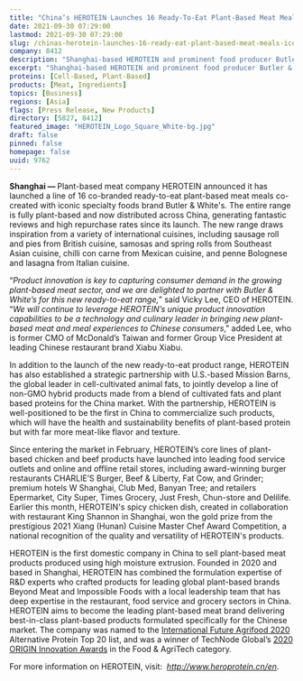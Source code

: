 ```yaml
---
title: "China’s HEROTEIN Launches 16 Ready-To-Eat Plant-Based Meat Meals with Iconic Specialty Foods Brand Butler & White’s"
date: 2021-09-30 07:29:00
lastmod: 2021-09-30 07:29:00
slug: /chinas-herotein-launches-16-ready-eat-plant-based-meat-meals-iconic-specialty-foods-brand
company: 8412
description: "Shanghai-based HEROTEIN and prominent food producer Butler & White’s launch co-branded ready-to-eat range; HEROTEIN also enters joint development agreement to launch hybrid plant-based/cultivated meat products in China"
excerpt: "Shanghai-based HEROTEIN and prominent food producer Butler & White’s launch co-branded ready-to-eat range; HEROTEIN also enters joint development agreement to launch hybrid plant-based/cultivated meat products in China"
proteins: [Cell-Based, Plant-Based]
products: [Meat, Ingredients]
topics: [Business]
regions: [Asia]
flags: [Press Release, New Products]
directory: [5827, 8412]
featured_image: "HEROTEIN_Logo_Square_White-bg.jpg"
draft: false
pinned: false
homepage: false
uuid: 9762
---
```

<p><strong>Shanghai — </strong>Plant-based meat company HEROTEIN announced it has launched a line of 16 co-branded ready-to-eat plant-based meat meals co-created with iconic specialty foods brand Butler & White's. The entire range is fully plant-based and now distributed across China, generating fantastic reviews and high repurchase rates since its launch. The new range draws inspiration from a variety of international cuisines, including sausage roll and pies from British cuisine, samosas and spring rolls from Southeast Asian cuisine, chilli con carne from Mexican cuisine, and penne Bolognese and lasagna from Italian cuisine.</p>
<p>“<em>Product innovation is key to capturing consumer demand in the growing plant-based meat sector, and we are delighted to partner with Butler & White’s for this new ready-to-eat range,</em>” said Vicky Lee, CEO of HEROTEIN. “<em>We will continue to leverage HEROTEIN’s unique product innovation capabilities to be a technology and culinary leader in bringing new plant-based meat and meal experiences to Chinese consumers</em>," added Lee, who is former CMO of McDonald’s Taiwan and former Group Vice President at leading Chinese restaurant brand Xiabu Xiabu.</p>
<p>In addition to the launch of the new ready-to-eat product range, HEROTEIN has also established a strategic partnership with U.S.-based Mission Barns, the global leader in cell-cultivated animal fats, to jointly develop a line of non-GMO hybrid products made from a blend of cultivated fats and plant based proteins for the China market. With the partnership, HEROTEIN is well-positioned to be the first in China to commercialize such products, which will have the health and sustainability benefits of plant-based protein but with far more meat-like flavor and texture.</p>
<p>Since entering the market in February, HEROTEIN’s core lines of plant-based chicken and beef products have launched into leading food service outlets and online and offline retail stores, including award-winning burger restaurants CHARLIE’S Burger, Beef & Liberty, Fat Cow, and Grinder; premium hotels W Shanghai, Club Med, Banyan Tree; and retailers Epermarket, City Super, Times Grocery, Just Fresh, Chun-store and Delilife. Earlier this month, HEROTEIN's spicy chicken dish, created in collaboration with restaurant King Shannon in Shanghai, won the gold prize from the prestigious 2021 Xiang (Hunan) Cuisine Master Chef Award Competition, a national recognition of the quality and versatility of HEROTEIN's products.</p>
<p>HEROTEIN is the first domestic company in China to sell plant-based meat products produced using high moisture extrusion. Founded in 2020 and based in Shanghai, HEROTEIN has combined the formulation expertise of R&D experts who crafted products for leading global plant-based brands Beyond Meat and Impossible Foods with a local leadership team that has deep expertise in the restaurant, food service and grocery sectors in China. HEROTEIN aims to become the leading plant-based meat brand delivering best-in-class plant-based products formulated specifically for the Chinese market. The company was named to the <a href="https://vcbeat.top/Vcearth2020/index">International Future Agrifood 2020</a> Alternative Protein Top 20 list, and was a winner of TechNode Global’s <a href="https://technode.global/2020/11/18/origin-innovation-awards-2020-winners/">2020 ORIGIN Innovation Awards</a> in the Food & AgriTech category.</p>
<p>For more information on HEROTEIN, visit:  <em><a href="http://www.heroprotein.cn/en">http://www.heroprotein.cn/en</a></em>.</p>
